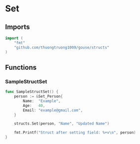 # Set

## Imports

```go
import (
	"fmt"
	"github.com/thuongtruong1009/gouse/structs"
)
```
## Functions


### SampleStructSet

```go
func SampleStructSet() {
	person := &Set_Person{
		Name:  "Example",
		Age:   40,
		Email: "example@gmail.com",
	}

	structs.Set(person, "Name", "Updated Name")

	fmt.Printf("Struct after setting field: %+v\n", person)
}
```
